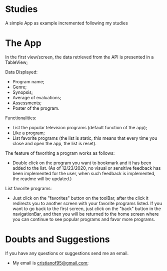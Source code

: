 # Studies
A simple App as example incremented following my studies

# The App

In the first view/screen, the data retrieved from the API is presented in a TableView;

Data Displayed:
  - Program name;
  - Genre;
  - Synopsis;
  - Average of evaluations;
  - Assessments;
  - Poster of the program.

Functionalities:
  - List the popular television programs (default function of the app);
  - Like a program;
  - List favorite programs (the list is static, this means that every time you close and open the app, the list is reset).

The feature of favoriting a program works as follows:
  - Double click on the program you want to bookmark and it has been added to the list. (As of 12/23/2020, no visual or sensitive feedback has been implemented for the user, when such feedback is implemented, the readme will be updated.)
  
List favorite programs:
  - Just click on the "favorites" button on the toolBar, after the click it redirects you to another screen with your favorite programs listed. If you want to go back to the first screen, just click on the "back" button in the navigationBar, and then you will be returned to the home screen where you can continue to see popular programs and favor more programs.

# Doubts and Suggestions

If you have any questions or suggestions send me an email.
  - My email is cristianof95@gmail.com;
